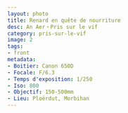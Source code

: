 ```yaml
---
layout: photo
title: Renard en quête de nourriture
desc: An Aer・Pris sur le vif
category: pris-sur-le-vif
image: 2
tags:
- front
metadata:
- Boitier: Canon 650D
- Focale: F/6.3
- Temps d'exposition: 1/250
- Iso: 800 
- Objectif: 150-500mm
- Lieu: Ploërdut, Morbihan
---
```


